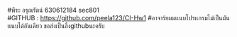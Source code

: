 #พีระ อรุณรัตน์ 630612184 sec801 <br />
#GITHUB : https://github.com/peela123/CI-Hw1
#อาจาร์ยผมเเนบโปรเเกรมไม่เป็นมันเเนบได้อันเดียว ขอส่งเป็นลิ้งgithubนะครับ
